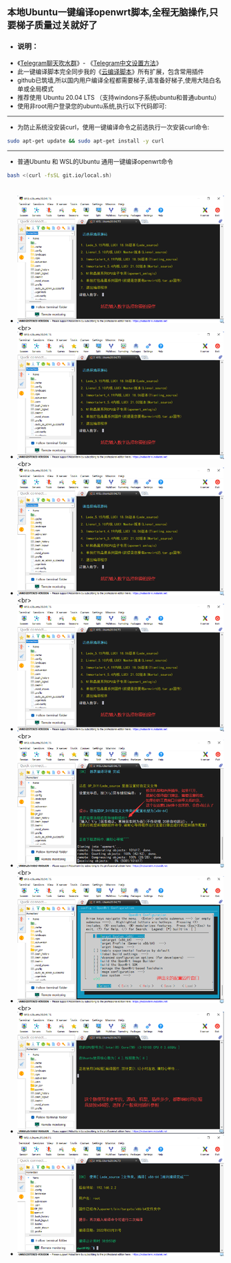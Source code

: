 ## 本地Ubuntu一键编译openwrt脚本,全程无脑操作,只要梯子质量过关就好了

- ### 说明：
- 《[Telegram聊天吹水群](https://t.me/heiheiheio)》- 《[Telegram中文设置方法](https://github.com/danshui-git/shuoming/blob/master/tele.md)》
- 此一键编译脚本完全同步我的《[云编译脚本](https://github.com/281677160/build-actions)》所有扩展，包含常用插件
- github已筑墙,所以国内用户编译全程都需要梯子,请准备好梯子,使用大陆白名单或全局模式
- 推荐使用 Ubuntu 20.04 LTS （支持windons子系统ubuntu和普通ubuntu）
- 使用非root用户登录您的ubuntu系统,执行以下代码即可:

---
- 为防止系统没安装curl，使用一键编译命令之前选执行一次安装curl命令:
```sh
sudo apt-get update && sudo apt-get install -y curl
```
---
+ 普通Ubuntu 和 WSL的Ubuntu 通用一键编译openwrt命令
```sh
bash <(curl -fsSL git.io/local.sh)
```
#
- <img src="https://github.com/281677160/bendi/blob/main/doc/2.png" /> \<br>
- <img src="https://github.com/281677160/bendi/blob/main/doc/2.png" /> \<br>
- <img src="https://github.com/281677160/bendi/blob/main/doc/2.png" /> \<br>
- <img src="https://github.com/281677160/bendi/blob/main/doc/2.png" /> \<br>
- <img src="https://github.com/281677160/bendi/blob/main/doc/5.png" /> \<br>
- <img src="https://github.com/281677160/bendi/blob/main/doc/6.png" /> \<br>
- <img src="https://github.com/281677160/bendi/blob/main/doc/7.png" />
- <img src="https://github.com/281677160/bendi/blob/main/doc/8.png" />

